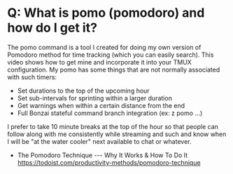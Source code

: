 # Q: What is pomo (pomodoro) and how do I get it?

The pomo command is a tool I created for doing my own version of Pomodoro method for time tracking (which you can easily search). This video shows how to get mine and incorporate it into your TMUX configuration. My pomo has some things that are not normally associated with such timers:

* Set durations to the top of the upcoming hour
* Set sub-intervals for sprinting within a larger duration
* Get warnings when within a certain distance from the end
* Full Bonzai stateful command branch integration (ex: z pomo ...)

I prefer to take 10 minute breaks at the top of the hour so that people can follow along with me consistently while streaming and such and know when I will be "at the water cooler" next available to chat or whatever.

* The Pomodoro Technique --- Why It Works & How To Do It
  <https://todoist.com/productivity-methods/pomodoro-technique>
